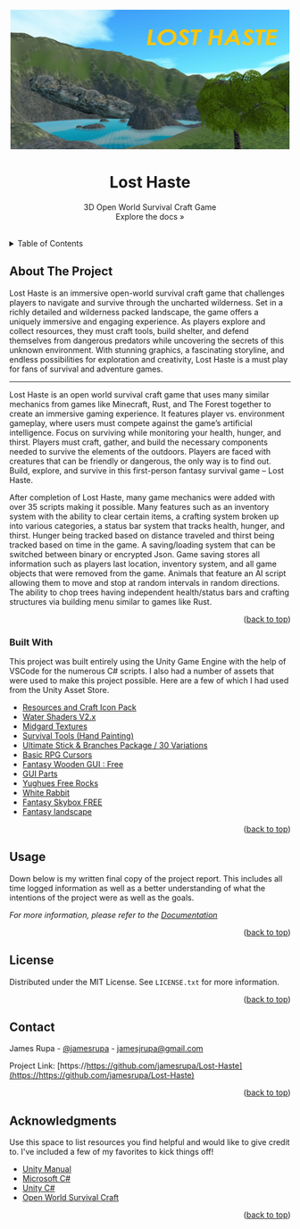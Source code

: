 <!-- PROJECT -->
<br />
<div align="center">
    <img src="LostHasteCoverArt.JPG" alt="Logo" width="500" height="250">

  <h1 align="center">Lost Haste</h3>

  <p align="center">
    3D Open World Survival Craft Game
    <br />
    Explore the docs »
    <br />
    <br />
  </p>
</div>



<!-- TABLE OF CONTENTS -->
<details>
  <summary>Table of Contents</summary>
  <ol>
    <li>
      <a href="#about-the-project">About The Project</a>
      <ul>
        <li><a href="#built-with">Built With</a></li>
      </ul>
    </li>
    <li><a href="#usage">Usage</a></li>
    <li><a href="#license">License</a></li>
    <li><a href="#contact">Contact</a></li>
    <li><a href="#acknowledgments">Acknowledgments</a></li>
  </ol>
</details>



<!-- ABOUT THE PROJECT -->
## About The Project



Lost Haste is an immersive open-world survival craft game that challenges players to navigate and survive through the uncharted wilderness. Set in a richly detailed and wilderness packed landscape, the game offers a uniquely immersive and engaging experience. As players explore and collect resources, they must craft tools, build shelter, and defend themselves from dangerous predators while uncovering the secrets of this unknown environment. With stunning graphics, a fascinating storyline, and endless possibilities for exploration and creativity, Lost Haste is a must play for fans of survival and adventure games.
<hr/>

Lost Haste is an open world survival craft game that uses many similar mechanics from games like Minecraft, Rust, and The Forest together to create an immersive gaming experience. It features player vs. environment gameplay, where users must compete against the game’s artificial intelligence. Focus on surviving while monitoring your health, hunger, and thirst. Players must craft, gather, and build the necessary components needed to survive the elements of the outdoors. Players are faced with creatures that can be friendly or dangerous, the only way is to find out. Build, explore, and survive in this first-person fantasy survival game – Lost Haste.

After completion of Lost Haste, many game mechanics were added with over 35 scripts making it possible. Many features such as an inventory system with the ability to clear certain items, a crafting system broken up into various categories, a status bar system that tracks health, hunger, and thirst. Hunger being tracked based on distance traveled and thirst being tracked based on time in the game. A saving/loading system that can be switched between binary or encrypted Json. Game saving stores all information such as players last location, inventory system, and all game objects that were removed from the game. Animals that feature an AI script allowing them to move and stop at random intervals in random directions. The ability to chop trees having independent health/status bars and crafting structures via building menu similar to games like Rust.

<p align="right">(<a href="#readme-top">back to top</a>)</p>



### Built With

This project was built entirely using the Unity Game Engine with the help of VSCode for the numerous C# scripts. I also had a number of assets that were used to make this project possible. Here are a few of which I had used from the Unity Asset Store.

* [Resources and Craft Icon Pack](https://assetstore.unity.com/packages/2d/gui/icons/resources-and-craft-icon-pack-40750)
* [Water Shaders V2.x](https://assetstore.unity.com/packages/vfx/shaders/water-shaders-v2-x-149916)
* [Midgard Textures](https://assetstore.unity.com/packages/2d/textures-materials/nature/midgard-textures-218478)
* [Survival Tools (Hand Painting)](https://assetstore.unity.com/packages/3d/props/weapons/survival-tools-hand-painting-88536)
* [Ultimate Stick & Branches Package / 30 Variations](https://assetstore.unity.com/packages/3d/props/ultimate-stick-branches-package-30-variations-241121)
* [Basic RPG Cursors](https://assetstore.unity.com/packages/2d/textures-materials/basic-rpg-cursors-139404)
* [Fantasy Wooden GUI : Free](https://assetstore.unity.com/packages/2d/gui/fantasy-wooden-gui-free-103811)
* [GUI Parts](https://assetstore.unity.com/packages/2d/gui/icons/gui-parts-159068)
* [Yughues Free Rocks](https://assetstore.unity.com/packages/3d/environments/yughues-free-rocks-13568)
* [White Rabbit](https://assetstore.unity.com/packages/3d/characters/animals/white-rabbit-138709)
* [Fantasy Skybox FREE](https://assetstore.unity.com/packages/2d/textures-materials/sky/fantasy-skybox-free-18353)
* [Fantasy landscape](https://assetstore.unity.com/packages/3d/environments/fantasy-landscape-103573)

<p align="right">(<a href="#readme-top">back to top</a>)</p>

<!-- USAGE EXAMPLES -->
## Usage

Down below is my written final copy of the project report. This includes all time logged information as well as a better understanding of what the intentions of the project were as well as the goals.

_For more information, please refer to the [Documentation](https://drive.google.com/file/d/1Io12PpQHvacVqHc9IZMb1hTe6Tq8FE0b/view?usp=sharing)_

<p align="right">(<a href="#readme-top">back to top</a>)</p>

<!-- LICENSE -->
## License

Distributed under the MIT License. See `LICENSE.txt` for more information.

<p align="right">(<a href="#readme-top">back to top</a>)</p>

<!-- CONTACT -->
## Contact

James Rupa - [@jamesrupa](https://https://www.linkedin.com/in/jamesrupa/) - jamesjrupa@gmail.com

Project Link: [https://https://github.com/jamesrupa/Lost-Haste](https://https://github.com/jamesrupa/Lost-Haste)

<p align="right">(<a href="#readme-top">back to top</a>)</p>



<!-- ACKNOWLEDGMENTS -->
## Acknowledgments

Use this space to list resources you find helpful and would like to give credit to. I've included a few of my favorites to kick things off!

* [Unity Manual](https://docs.unity3d.com/Manual/UnityManual.html)
* [Microsoft C#](https://learn.microsoft.com/en-us/dotnet/csharp/)
* [Unity C#](https://unity.com/how-to/learning-c-sharp-unity-beginners)
* [Open World Survival Craft](https://www.youtube.com/playlist?list=PLtLToKUhgzwnk4U2eQYridNnObc2gqWo-)

<p align="right">(<a href="#readme-top">back to top</a>)</p>
